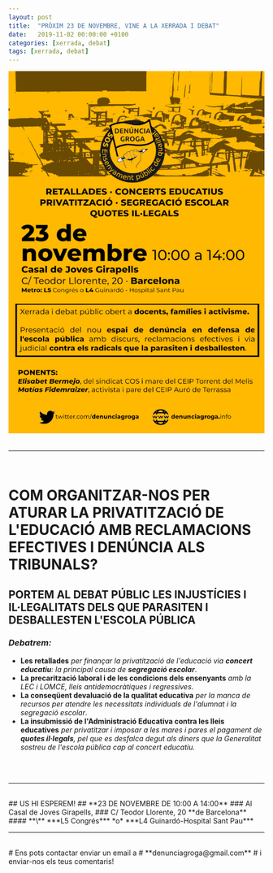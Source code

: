 ```yaml
---
layout: post
title:  "PRÒXIM 23 DE NOVEMBRE, VINE A LA XERRADA I DEBAT"
date:   2019-11-02 00:00:00 +0100
categories: [xerrada, debat]
tags: [xerrada, debat]
---
```

 
![Cartell oficial del debat](/img/cartell3bn.jpg)
<br>
<br>

---

<br>

# **COM ORGANITZAR-NOS PER ATURAR LA PRIVATITZACIÓ DE L'EDUCACIÓ AMB RECLAMACIONS EFECTIVES I DENÚNCIA ALS TRIBUNALS?**
## **PORTEM AL DEBAT PÚBLIC LES INJUSTÍCIES I IL·LEGALITATS DELS QUE PARASITEN I DESBALLESTEN L'ESCOLA PÚBLICA**

### *Debatrem:*
- **Les retallades** *per finançar la privatització de l'educació via **concert educatiu**: la principal causa de **segregació escolar***.
- **La precarització laboral i de les condicions dels ensenyants** *amb la LEC i LOMCE, lleis antidemocràtiques i regressives*.
- **La conseqüent devaluació de la qualitat educativa** *per la manca de recursos per atendre les necessitats individuals de l'alumnat i la segregació escolar*.
- **La insubmissió de l'Administració Educativa contra les lleis educatives** *per privatitzar i imposar a les mares i pares el pagament de **quotes il·legals**, pel que es desfalca degut als diners que la Generalitat sostreu de l'escola pública cap al concert educatiu.*
<br>
<br>

---

<br>
## US HI ESPEREM! 
## **23 DE NOVEMBRE DE 10:00 A 14:00**
### Al Casal de Joves Girapells, 
### C/ Teodor Llorente, 20 **de Barcelona**
#### **\<M\>** ***L5 Congrés*** *o* ***L4 Guinardó-Hospital Sant Pau***
<br>

---

<br>
# Ens pots contactar enviar un email a 
# **denunciagroga@gmail.com**
# i enviar-nos els teus comentaris!